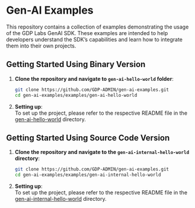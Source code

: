 # Gen-AI Examples

This repository contains a collection of examples demonstrating the usage of the GDP Labs GenAI SDK. These examples are intended to help developers understand the SDK’s capabilities and learn how to integrate them into their own projects.

## Getting Started Using Binary Version

1. **Clone the repository and navigate to `gen-ai-hello-world` folder**:

   ```bash
   git clone https://github.com/GDP-ADMIN/gen-ai-examples.git
   cd gen-ai-examples/examples/gen-ai-hello-world
   ```

2. **Setting up**:  
   To set up the project, please refer to the respective README file in the [gen-ai-hello-world](./examples/gen-ai-hello-world) directory.

## Getting Started Using Source Code Version

1. **Clone the repository and navigate to the `gen-ai-internal-hello-world` directory**:

   ```bash
   git clone https://github.com/GDP-ADMIN/gen-ai-examples.git
   cd gen-ai-examples/examples/gen-ai-internal-hello-world
   ```

2. **Setting up**:  
   To set up the project, please refer to the respective README file in the [gen-ai-internal-hello-world](./examples/gen-ai-internal-hello-world) directory.
